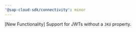 ```yaml
---
'@sap-cloud-sdk/connectivity': minor
---
```


[New Functionality] Support for JWTs without a `JKU` property.
